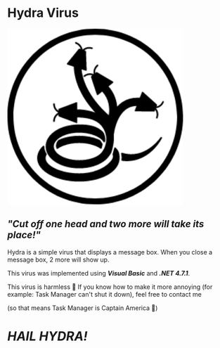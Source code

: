 # Hydra Virus
<img src="https://raw.githubusercontent.com/KonradFuchs/the_hydra/master/hydra.png">

## *"Cut off one head and two more will take its place!"*

Hydra is a simple virus that displays a message box. When you close a message box, 2 more will show up.

This virus was implemented using ***Visual Basic*** and ***.NET 4.7.1***.

This virus is harmless 🙂 If you know how to make it more annoying (for example: Task Manager can't shut it down), feel free to contact me

(so that means Task Manager is Captain America 🤔)

# *HAIL HYDRA!*
